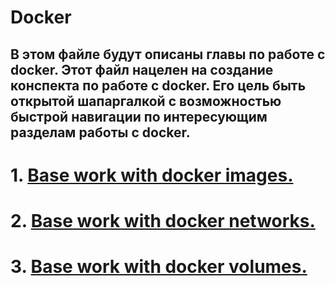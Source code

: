 # Docker

## В этом файле будут описаны главы по работе с docker. Этот файл нацелен на создание конспекта по работе с docker. Его цель быть открытой шапаргалкой с возможностью быстрой навигации по интересующим разделам работы с docker.

# 1. [Base work with docker images.](../Docker/Base_images_work.md)
# 2. [Base work with docker networks.](../Docker/Docker_networks.md)
# 3. [Base work with docker volumes.](../Docker/Docker_volumes.md)